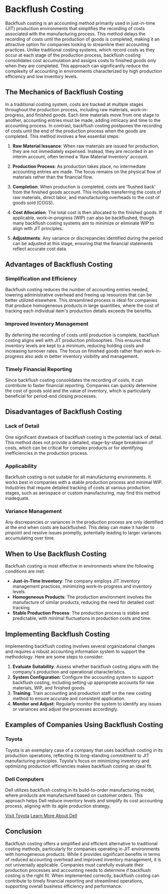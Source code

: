 # Backflush Costing

Backflush costing is an accounting method primarily used in just-in-time (JIT) production environments that simplifies the recording of costs associated with the manufacturing process. This method delays the recording of costs until the production of goods is completed, making it an attractive option for companies looking to streamline their accounting practices. Unlike traditional costing systems, which record costs as they occur at each stage of the production process, backflush costing consolidates cost accumulation and assigns costs to finished goods only when they are completed. This approach can significantly reduce the complexity of accounting in environments characterized by high production efficiency and low inventory levels.

## The Mechanics of Backflush Costing

In a traditional costing system, costs are tracked at multiple stages throughout the production process, including raw materials, work-in-progress, and finished goods. Each time materials move from one stage to another, accounting entries must be made, adding intricacy and time to the accounting process. In contrast, backflush costing postpones the recording of costs until the end of the production process when the goods are completed. This method involves a few essential steps:

1. **Raw Material Issuance**: When raw materials are issued for production, they are not immediately expensed. Instead, they are recorded in an interim account, often termed a 'Raw Material Inventory' account.

2. **Production Process**: As production takes place, no intermediate accounting entries are made. The focus remains on the physical flow of materials rather than the financial flow.

3. **Completion**: When production is completed, costs are 'flushed back' from the finished goods account. This includes transferring the costs of raw materials, direct labor, and manufacturing overheads to the cost of goods sold (COGS).

4. **Cost Allocation**: The total cost is then allocated to the finished goods. If applicable, work-in-progress (WIP) can also be backflushed, though many backflush costing systems aim to minimize or eliminate WIP to align with JIT principles.

5. **Adjustments**: Any variance or discrepancies identified during the period can be adjusted at this stage, ensuring that the financial statements reflect accurate cost data.

## Advantages of Backflush Costing

### Simplification and Efficiency
Backflush costing reduces the number of accounting entries needed, lowering administrative overhead and freeing up resources that can be better utilized elsewhere. This streamlined process is ideal for companies that produce homogeneous products in large quantities, where the cost of tracking each individual item's production details exceeds the benefits.

### Improved Inventory Management
By deferring the recording of costs until production is complete, backflush costing aligns well with JIT production philosophies. This ensures that inventory levels are kept to a minimum, reducing holding costs and increasing turnover rates. The focus on finished goods rather than work-in-progress also aids in better inventory visibility and management.

### Timely Financial Reporting
Since backflush costing consolidates the recording of costs, it can contribute to faster financial reporting. Companies can quickly determine the cost of goods sold and the value of inventory, which is particularly beneficial for period-end closing processes.

## Disadvantages of Backflush Costing

### Lack of Detail
One significant drawback of backflush costing is the potential lack of detail. This method does not provide a detailed, stage-by-stage breakdown of costs, which can be critical for complex products or for identifying inefficiencies in the production process.

### Applicability
Backflush costing is not suitable for all manufacturing environments. It works best in companies with a stable production process and minimal WIP. Industries that require detailed tracking of costs at various production stages, such as aerospace or custom manufacturing, may find this method inadequate.

### Variance Management
Any discrepancies or variances in the production process are only identified at the end when costs are backflushed. This delay can make it harder to pinpoint and resolve issues promptly, potentially leading to larger variances accumulating over time.

## When to Use Backflush Costing

Backflush costing is most effective in environments where the following conditions are met:

- **Just-in-Time Inventory**: The company employs JIT inventory management practices, minimizing work-in-progress and inventory levels.
- **Homogeneous Products**: The production environment involves the manufacture of similar products, reducing the need for detailed cost tracking.
- **Stable Production Process**: The production process is stable and predictable, with minimal fluctuations in production costs and time.

## Implementing Backflush Costing

Implementing backflush costing involves several organizational changes and requires a robust accounting information system to support the methodology. Here are some steps to consider:

1. **Evaluate Suitability**: Assess whether backflush costing aligns with the company's production and operational characteristics.
2. **System Configuration**: Configure the accounting system to support backflush costing, including setting up appropriate accounts for raw materials, WIP, and finished goods.
3. **Training**: Train accounting and production staff on the new costing method to ensure accurate and consistent application.
4. **Monitor and Adjust**: Regularly monitor the system to identify any issues or variances and adjust the processes accordingly.

## Examples of Companies Using Backflush Costing

### Toyota
Toyota is an exemplary case of a company that uses backflush costing in its production operations, reflecting its long-standing commitment to JIT manufacturing principles. Toyota's focus on minimizing inventory and optimizing production efficiencies makes backflush costing an ideal fit.

### Dell Computers
Dell utilizes backflush costing in its build-to-order manufacturing model, where products are manufactured based on customer orders. This approach helps Dell reduce inventory levels and simplify its cost accounting process, aligning with its agile production strategy.

[Visit Toyota](https://www.toyota-global.com/)
[Learn More About Dell](https://www.delltechnologies.com/)

## Conclusion

Backflush costing offers a simplified and efficient alternative to traditional costing methods, particularly for companies operating in JIT environments with homogeneous products. While it provides significant benefits in terms of reduced accounting overhead and improved inventory management, it is not universally applicable. Companies must carefully evaluate their production processes and accounting needs to determine if backflush costing is the right fit. When implemented correctly, backflush costing can contribute to timely financial reporting and streamlined operations, supporting overall business efficiency and performance.